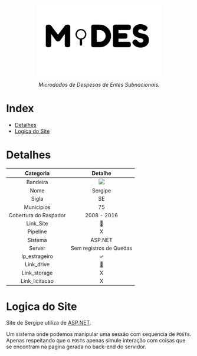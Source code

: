 <!-- Header -->
<p align="center">
  <a href="https://basedosdados.org">
    <img src="/docs/images/logo1_mides_black.png" width="340" alt="MiDES">
  </a>
</p>

<p align="center">
    <em>Microdados de Despesas de Entes Subnacionais.</em>
</p>

# Index

- [Detalhes](#detalhes)
- [Logica do Site](#logica-do-site)

# Detalhes
Categoria|Detalhe|
|:-:|:-:|
Bandeira|<img src="http://www.educadores.diaadia.pr.gov.br/modules/galeria/uploads/11/normal_1409852743bandeirasergipe.png" width=50>
Nome|Sergipe
Sigla| SE
Municípios| 75
Cobertura do Raspador| 2008 - 2016
Link_Site| [:link:](https://www.tcese.tc.br/portaldatransparencia/Default.aspx)
Pipeline|X
Sistema| ASP.NET
Server|Sem registros de Quedas
Ip_estrageiro|✓
Link_drive|[:link:](https://drive.google.com/drive/u/0/folders/1-3MIVVXrPobqvSfuQCJ1ylW3xxAx2Zwx)
Link_storage|X
Link_licitacao|X

# Logica do Site

Site de Sergipe utiliza de [ASP.NET](https://help.qlik.com/en-US/sense-developer/May2024/Subsystems/EngineJSONAPI/Content/introduction.htm).

Um sistema onde podemos manipular uma sessão com sequencia de `POST`s. Apenas respeitando que o `POST`s apenas simule interação com coisas que se encontram na pagina gerada no back-end do servidor.

